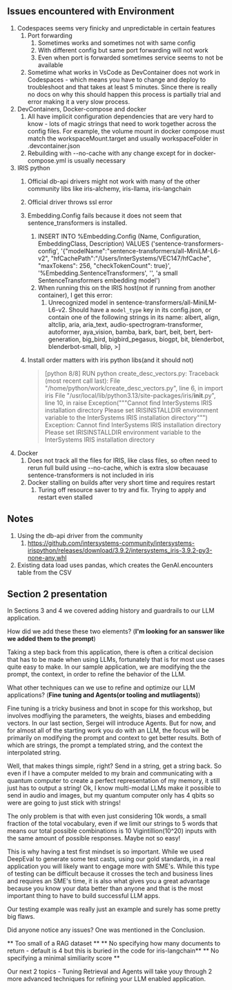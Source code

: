 ## Issues encountered with Environment
1. Codespaces seems very finicky and unpredictable in certain features
   1. Port forwarding 
      1. Sometimes works and sometimes not with same config
      2. With different config but same port forwarding will not work
      3. Even when port is forwarded sometimes service seems to not be available
   2. Sometime what works in VsCode as DevContainer does not work in Codespaces - which means you have to change and deploy to troubleshoot and that takes at least 5 minutes. Since there is really no docs on why this should happen this process is partially trial and error making it a very slow process.
2. DevContainers, Docker-compose and docker 
   1. All have implicit configuration dependencies that are very hard to know - lots of magic strings that need to work together across the config files. For example, the volume mount in docker compose must match the workspaceMount.target and usually workspaceFolder in .devcontainer.json
   2. Rebuilding with --no-cache with any change except for in docker-compose.yml is usually necessary
3. IRIS python
   1. Official db-api drivers might not work with many of the other community libs like iris-alchemy, iris-llama, iris-langchain
   2. Official driver throws ssl error
   3. Embedding.Config fails because it does not seem that sentence_transformers is installed.
      1. INSERT INTO %Embedding.Config (Name, Configuration, EmbeddingClass, Description)
         VALUES ('sentence-transformers-config',
                  '{"modelName":"sentence-transformers/all-MiniLM-L6-v2",
                     "hfCachePath":"/Users/InterSystems/VEC147/hfCache",
                     "maxTokens": 256,
                     "checkTokenCount": true}',
                  '%Embedding.SentenceTransformers',
                  '',
                  'a small SentenceTransformers embedding model')
      2. When running this on the IRIS host(not if running from another container), I get this error:
         1. Unrecognized model in sentence-transformers/all-MiniLM-L6-v2. Should have a `model_type` key in its config.json, or contain one of the following strings in its name: albert, align, altclip, aria, aria_text, audio-spectrogram-transformer, autoformer, aya_vision, bamba, bark, bart, beit, bert, bert-generation, big_bird, bigbird_pegasus, biogpt, bit, blenderbot, blenderbot-small, blip, >]

   4. Install order matters with iris python libs(and it should not)
       > [python 8/8] RUN python create_desc_vectors.py:
       Traceback (most recent call last):
         File "/home/python/work/create_desc_vectors.py", line 6, in <module>
           import iris
         File "/usr/local/lib/python3.13/site-packages/iris/__init__.py", line 10, in <module>
               raise Exception("""Cannot find InterSystems IRIS installation directory
           Please set IRISINSTALLDIR environment variable to the InterSystems IRIS installation directory""")
       Exception: Cannot find InterSystems IRIS installation directory
           Please set IRISINSTALLDIR environment variable to the InterSystems IRIS installation directory
4. Docker 
   1. Does not track all the files for IRIS, like class files, so often need to rerun full build using --no-cache, which is extra slow becauase sentence-transformers is not included in iris
   2. Docker stalling on builds after very short time and requires restart
      1. Turing off resource saver to try and fix. Trying to apply and restart even stalled


## Notes
1. Using the db-api driver from the community
   1. https://github.com/intersystems-community/intersystems-irispython/releases/download/3.9.2/intersystems_iris-3.9.2-py3-none-any.whl
2. Existing data load uses pandas, which creates the GenAI.encounters table from the CSV


## Section 2 presentation

In Sections 3 and 4 we covered adding history and guardrails to our LLM application. 

How did we add these these two elements? (**I'm looking for an sanswer like we added them to the prompt**)

Taking a step back from this application, there is often a critical decision that has to be made when using LLMs, fortunately that is for most use cases quite easy to make. In our sample application, we are modifying the the prompt, the context, in order to refine the behavior of the LLM. 

What other techniques can we use to refine and optimize our LLM applications? (**Fine tuning and Agents(or tooling and mutliagents)**)

Fine tuning is a tricky business and bnot in scope for this workshop, but involves modfiying the parameters, the weights, biases and embedding vectors. In our last section, Sergei will introduce Agents. But for now, and for almost all of the starting work you do with an LLM, the focus will be primarily on modifying the prompt and context to get better results. Both of which are strings, the prompt a templated string, and the context the interpolated string.

Well, that makes things simple, right? Send in a string, get a string back. So even if I have a computer melded to my brain and communicating with a quantum computer to create a perfect representation of my memory, it still just has to output a string! Ok, I know multi-modal LLMs make it possible to send in audio and images, but my quantum computer only has 4 qbits so were are going to just stick with strings!

The only problem is that with even just considering 10k words, a small fraction of the total vocabulary, even if we limit our strings to 5 words that means our total possible combinations is 10 Vigintillion(10^20) inputs with the same amount of possible responses. Maybe not so easy!

This is why having a test first mindset is so important. While we used DeepEval to generate some test casts, using our gold standards, in a real application you will likely want to engage more with SME's. While this type of testing can be difficult because it crosses the tech and business lines and requires an SME's time, it is also what gives you a great advantage because you know your data better than anyone and that is the most important thing to have to build successful LLM apps.

Our testing example was really just an example and surely has some pretty big flaws.

Did anyone notice any issues? One was mentioned in the Conclusion.

** Too small of a RAG dataset **
** No specifying how many documents to return - default is 4 but this is buried in the code for iris-langchain**
** No specifying a minimal similiarity score **

Our next 2 topics - Tuning Retrieval and Agents will take youy through 2 more advanced techniques for refining your LLM enabled application.
